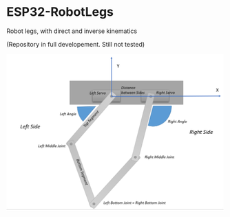 # ESP32-RobotLegs
Robot legs, with direct and inverse kinematics

(Repository in full developement. Still not tested)

![Schematic](Schematic.PNG)
